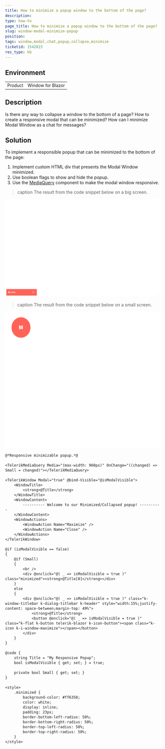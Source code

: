 ```yaml
---
title: How to minimize a popup window to the bottom of the page?
description: 
type: how-to
page_title: How to minimize a popup window to the bottom of the page?
slug: window-modal-minimize-popup
position: 
tags: window,modal,chat,popup,collapse,minimize
ticketid: 1542823
res_type: kb
---
```


## Environment
<table>
	<tbody>
		<tr>
			<td>Product</td>
			<td>Window for Blazor</td>
		</tr>
	</tbody>
</table>


## Description
Is there any way to collapse a window to the bottom of a page? How to create a responsive modal that can be minimized? How can I minimize Modal Window as a chat for messages?

## Solution
To implement a responsible popup that can be minimized to the bottom of the page:

1. Implement custom HTML div that presents the Modal Window minimized.
2. Use boolean flags to show and hide the popup.
3. Use the [MediaQuery](https://docs.telerik.com/blazor-ui/components/mediaquery/overview) component to make the modal window responsive.

>caption The result from the code snippet below on a big screen.

![](images/window-big-screen.gif)

>caption The result from the code snippet below on a small screen.

![](images/window-small-screen.gif)

````Razor
@*Responsive minimizable popup.*@

<TelerikMediaQuery Media="(max-width: 960px)" OnChange="((changed) => Small = changed)"></TelerikMediaQuery>

<TelerikWindow Modal="true" @bind-Visible="@isModalVisible">
    <WindowTitle>
        <strong>@Title</strong>
    </WindowTitle>
    <WindowContent>
        ---------- Welcome to our Minimized/Collapsed popup! ----------
    </WindowContent>
    <WindowActions>
        <WindowAction Name="Maximize" />
        <WindowAction Name="Close" />
    </WindowActions>
</TelerikWindow>

@if (isModalVisible == false)
{
    @if (Small)
    {
        <br />
        <div @onclick="@( _ => isModalVisible = true )" class="minimized"><strong>@Title[0]</strong></div>
    }
    else
    {
        <div @onclick="@( _ => isModalVisible = true )" class="k-window-titlebar k-dialog-titlebar k-header" style="width:15%;justify-content: space-between;margin-top: 49%">
            <strong>@Title</strong>
            <button @onclick="@( _ => isModalVisible = true )" class="k-flat k-button telerik-blazor k-icon-button"><span class="k-icon k-i-window-maximize"></span></button>
        </div>
    }
}

@code {
    string Title = "My Responsive Popup";
    bool isModalVisible { get; set; } = true;

    private bool Small { get; set; }
}

<style>
    .minimized {
        background-color: #ff6358;
        color: white;
        display: inline;
        padding: 23px;
        border-bottom-left-radius: 50%;
        border-bottom-right-radius: 50%;
        border-top-left-radius: 50%;
        border-top-right-radius: 50%;
    }
</style>
````

